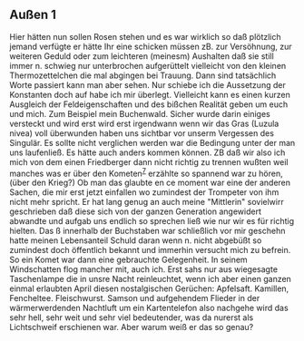 ## Außen 1
Hier hätten nun sollen Rosen stehen und es war wirklich so daß plötzlich jemand verfügte er hätte Ihr eine schicken müssen zB. zur Versöhnung, zur weiteren Geduld oder zum leichteren (meinesm) Aushalten daß sie still immer n. schwieg nur unterbrochen aufgerüttelt vielleicht von den kleinen Thermozettelchen die mal abgingen bei Trauung. Dann sind tatsächlich Worte passiert kann man aber sehen. Nur schiebe ich die Aussetzung der Konstanten doch auf habe ich mir überlegt. Vielleicht kann es einen kurzen Ausgleich der Feldeigenschaften und des bißchen Realität geben um euch und mich. Zum Beispiel mein Buchenwald. Sicher wurde darin einiges versteckt und wird erst wird erst irgendwann wenn wir das Gras (Luzula nivea) voll überwunden haben uns sichtbar vor unserm Vergessen des Singulär. Es sollte nicht verglichen werden war die Bedingung unter der man uns laufenließ. Es hätte auch anders kommen können. ZB daß wir also ich mich von dem einen Friedberger dann nicht richtig zu trennen wußten weil manches was er über den Kometen<sup><a id="ffn7" href="#fn7" class="footnote">7</a></sup> erzählte so spannend war zu hören, (über den Krieg?) Ob man das glaubte en ce moment war eine der anderen Sachen, die mir erst jetzt einfallen wo zumindest der Trompeter von ihm nicht mehr spricht. Er hat lang genug an auch meine &quot;Mittlerin&quot; sovielwirr geschrieben daß diese sich von der ganzen Generation angewidert abwandte und aufgab uns endlich so sprechen ließ wie nur wir es für richtig hielten. Das ß innerhalb der Buchstaben war schließlich vor mir geschehn hatte meinen Lebensanteil Schuld daran wenn n. nicht abgebüßt so zumindest doch öffentlich bekannt und immerhin versucht mich zu befrein. So ein Komet war dann eine gebrauchte Gelegenheit. In seinem Windschatten flog mancher mit, auch ich. Erst sahs nur aus wiegesagte Taschenlampe die in unsre Nacht reinleuchtet, wenn ich aber einen ganzen einmal erlaubten April diesen nostalgischen Gerüchen: Apfelsaft. Kamillen, Fencheltee. Fleischwurst. Samson und aufgehendem Flieder in der wärmerwerdenden Nachtluft um ein Kartentelefon also nachgehe wird das sehr hell, sehr weit und sehr viel bedeutender, was da nurerst als Lichtschweif erschienen war. Aber warum weiß er das so genau?    
